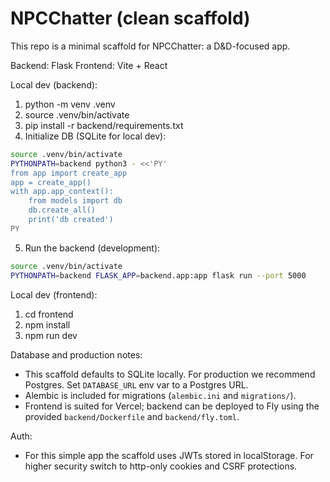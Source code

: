 # NPCChatter (clean scaffold)

This repo is a minimal scaffold for NPCChatter: a D&D-focused app.

Backend: Flask
Frontend: Vite + React

Local dev (backend):

1. python -m venv .venv
2. source .venv/bin/activate
3. pip install -r backend/requirements.txt
4. Initialize DB (SQLite for local dev):

```bash
source .venv/bin/activate
PYTHONPATH=backend python3 - <<'PY'
from app import create_app
app = create_app()
with app.app_context():
	from models import db
	db.create_all()
	print('db created')
PY
```

5. Run the backend (development):

```bash
source .venv/bin/activate
PYTHONPATH=backend FLASK_APP=backend.app:app flask run --port 5000
```

Local dev (frontend):

1. cd frontend
2. npm install
3. npm run dev

Database and production notes:

- This scaffold defaults to SQLite locally. For production we recommend Postgres. Set `DATABASE_URL` env var to a Postgres URL.
- Alembic is included for migrations (`alembic.ini` and `migrations/`).
- Frontend is suited for Vercel; backend can be deployed to Fly using the provided `backend/Dockerfile` and `backend/fly.toml`.

Auth:

- For this simple app the scaffold uses JWTs stored in localStorage. For higher security switch to http-only cookies and CSRF protections.

